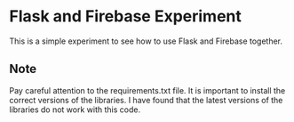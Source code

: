 # Flask and Firebase Experiment

This is a simple experiment to see how to use Flask and Firebase together.

## Note

Pay careful attention to the requirements.txt file. It is important to install the correct versions of the libraries. I have found that the latest versions of the libraries do not work with this code.
